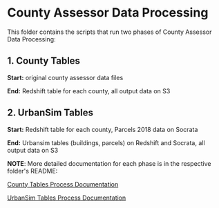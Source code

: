 # County Assessor Data Processing

This folder contains the scripts that run two phases of County Assessor Data Processing:

## 1. County Tables

**Start:** original county assessor data files

**End:** Redshift table for each county, all output data on S3

## 2. UrbanSim Tables

**Start:** Redshift table for each county, Parcels 2018 data on Socrata

**End:** Urbansim tables (buildings, parcels) on Redshift and Socrata, all output data on S3


**NOTE**: More detailed documentation for each phase is in the respective folder's README:

[County Tables Process Documentation](county_tables/README.md)

[UrbanSim Tables Process Documentation](urbansim_tables/README.md)
